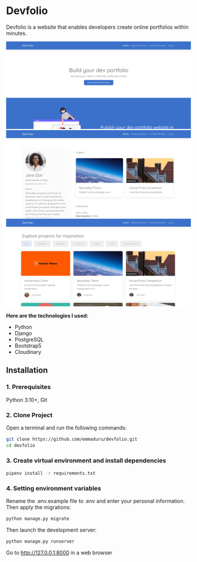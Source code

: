 # Devfolio
Devfolio is a website that enables developers create online portfolios within minutes.

![](static/images/home.PNG)
<br>
![](static/images/portfolio-page.PNG)
<br>
![](static/images/projects.PNG)
<br>

**Here are the technologies I used:**
- Python
- Django
- PostgreSQL
- Bootstrap5
- Cloudinary

## Installation
### 1. Prerequisites
Python 3.10+, Git

### 2. Clone Project
Open a terminal and run the following commands:
```bash
git clone https://github.com/emmaduru/devfolio.git
cd devfolio
```

### 3. Create virtual environment and install dependencies
```bash
pipenv install -r requirements.txt
```

### 4. Setting environment variables
Rename the .env.example file to .env and enter your personal information.
Then apply the migrations:

```bash
python manage.py migrate
```

Then launch the development server:

```bash
python manage.py runserver
```

Go to http://127.0.0.1:8000 in a web browser
